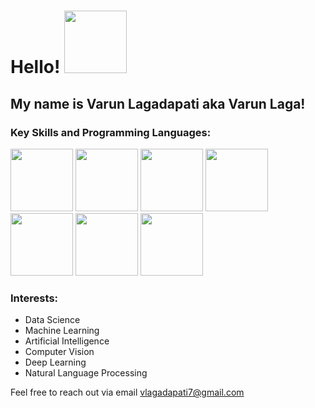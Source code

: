 # Hello! <img src="https://github.com/varun-lagadapati/About-Me/assets/123317278/52b6098d-4575-4478-a93c-b30da0da20f1" width="100" height="100">

## My name is Varun Lagadapati aka Varun Laga!

### Key Skills and Programming Languages:

<img src="https://github.com/varun-lagadapati/About-Me/assets/123317278/c38b7353-f26a-472a-967c-43c2c17e88e7" width="100" height="100">

<img src="https://github.com/varun-lagadapati/About-Me/assets/123317278/ff36cc2c-df82-41f2-9681-4c2588cb0c61" width="100" height="100"> 

<img src="https://github.com/varun-lagadapati/About-Me/assets/123317278/9b0d0055-a2e3-4e59-b8b7-ddfbfebf83c1" width="100" height="100">

<img src="https://github.com/varun-lagadapati/About-Me/assets/123317278/3abd9608-9d36-49d7-9adf-6a7efa2751c4" width="100" height="100">

<img src="https://github.com/varun-lagadapati/About-Me/assets/123317278/e91c8bdd-bd46-46a0-9664-1f644665a304" width="100" height="100">

<img src="https://github.com/varun-lagadapati/About-Me/assets/123317278/a92f3edb-ec4c-4a63-aaae-7c4053ad0c56" width="100" height="100">

<img src="https://github.com/varun-lagadapati/About-Me/assets/123317278/4a7fb141-11d2-46b0-a4a0-85baa03e9475" width="100" height="100">

### Interests:

- Data Science 
- Machine Learning
- Artificial Intelligence
- Computer Vision
- Deep Learning
- Natural Language Processing

Feel free to reach out via email vlagadapati7@gmail.com
